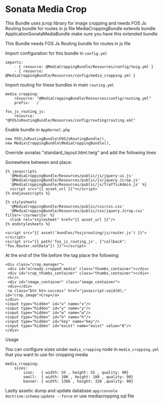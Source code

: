 # Sonata Media Crop

This Bundle uses jcrop library for image cropping and needs FOS Js Routing bundle for routes in js file 
MediaCroppingBundle extends bundle ApplicationSonataMediaBundle make sure you have this extended bundle

This Bundle needs FOS Js Routing bundle for routes in js file

Import configuration for this bundle in `config.yml`

	imports:
	    - { resource: @MediaCroppingBundle/Resources/config/twig.yml }
	    - { resource: @MediaCroppingBundle/Resources/config/media_cropping.yml }

Import routing for these bundles in main `routing.yml`

	media_cropping:
	    resource: "@MediaCroppingBundle/Resources/config/routing.yml"
	    prefix:   /

	fos_js_routing_js:
	    resource: "@FOSJsRoutingBundle/Resources/config/routing/routing.xml"

Enable bundle in `AppKernel.php`

	new FOS\JsRoutingBundle\FOSJsRoutingBundle(),
	new Media\CroppingBundle\MediaCroppingBundle(),

Override sonatas "standard_layout.html.twig" and add the following lines

Somewhere between <head> and </head> place:

    {% javascripts
      '@MediaCroppingBundle/Resources/public/js/jquery-ui.js'
      '@MediaCroppingBundle/Resources/public/js/jquery.Jcrop.js'
      '@MediaCroppingBundle/Resources/public/js/TrafficAdmin.js' %}
      <script src="{{ asset_url }}"></script>
    {% endjavascripts %}

    {% stylesheets
      '@MediaCroppingBundle/Resources/public/css/css.css'
      '@MediaCroppingBundle/Resources/public/css/jquery.Jcrop.css'
    filter='cssrewrite' %}
      <link rel="stylesheet" href="{{ asset_url }}"/>
    {% endstylesheets %}

    <script src="{{ asset('bundles/fosjsrouting/js/router.js') }}"></script>
    <script src="{{ path('fos_js_routing_js', {"callback": "fos.Router.setData"}) }}"></script>


At the end of the file before the </body> tag place the following:

    <div class="crop_manager">
     <div id="already_cropped_media" class="thumbs_container"></div>
     <div id="crop_thumbs_container" class="thumbs_container"></div>
     <hr/>
     <div id="image_container" class="image_container">
     <div></div>
     <a class="btn btn-success" href="javascript:void(0);" id="crop_image">Crop</a>
    </div>
    <input type="hidden" id="x" name="x"/>
    <input type="hidden" id="y" name="y"/>
    <input type="hidden" id="w" name="w"/>
    <input type="hidden" id="h" name="h"/>
    <input type="hidden" id="key" name="key"/>
    <input type="hidden" id="exist" name="exist" value="0"/>
    </div>

Usage

You can configure sizes under `media_cropping` node in `media_cropping.yml` that you want to use for cropping media

    media_cropping:
        sizes:
            icon:   { width: 55 , height: 55 , quality: 90}
            small:  { width: 100 , height: 100 , quality: 90}
            banner: { width: 1366 , height: 320 ,quality: 90}

Lastly assetic dump and update database `app/console doctrine:schema:update --force` or use mediacropping.sql file